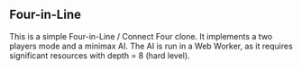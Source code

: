 Four-in-Line
------------

This is a simple Four-in-Line / Connect Four clone. It implements a two players
mode and a minimax AI. The AI is run in a Web Worker, as it requires significant
resources with depth = 8 (hard level).
